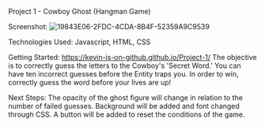Project 1 - Cowboy Ghost (Hangman Game)


Screenshot:
  ![19843E06-2FDC-4CDA-8B4F-52359A9C9539](https://github.com/kevin-is-on-github/Project-1/assets/116602332/d408d26a-aced-43a7-8eeb-d76d1ed57fbe)

Technologies Used: 
  Javascript, HTML, CSS

Getting Started:
https://kevin-is-on-github.github.io/Project-1/
The objective is to correctly guess the letters to the Cowboy's 'Secret Word.' You can have ten incorrect guesses before the Entity traps you. In order to win, correctly guess the word before your lives are up! 

Next Steps:
  The opacity of the ghost figure will change in relation to the number of failed guesses.
  Background will be added and font changed through CSS.
  A button will be added to reset the conditions of the game.
  
